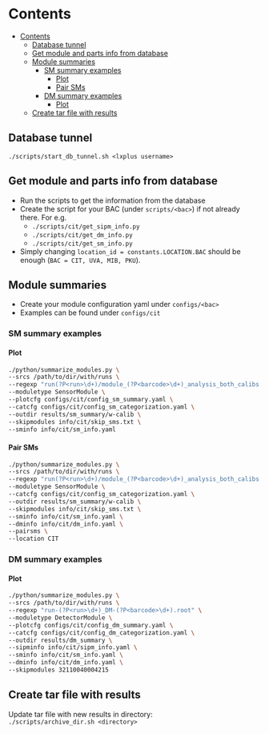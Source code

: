 # Contents
- [Contents](#contents)
    - [Database tunnel](#database-tunnel)
    - [Get module and parts info from database](#get-module-and-parts-info-from-database)
    - [Module summaries](#module-summaries)
        - [SM summary examples](#sm-summary-examples)
            - [Plot](#plot)
            - [Pair SMs](#pair-sms)
        - [DM summary examples](#dm-summary-examples)
            - [Plot](#plot-1)
    - [Create tar file with results](#create-tar-file-with-results)


## Database tunnel
`./scripts/start_db_tunnel.sh <lxplus username>`

## Get module and parts info from database

* Run the scripts to get the information from the database
* Create the script for your BAC (under `scripts/<bac>`) if not already there. For e.g.
  - `./scripts/cit/get_sipm_info.py`
  - `./scripts/cit/get_dm_info.py`
  - `./scripts/cit/get_sm_info.py`
* Simply changing `location_id = constants.LOCATION.BAC` should be enough (`BAC = CIT, UVA, MIB, PKU`).

## Module summaries

* Create your module configuration yaml under `configs/<bac>`
* Examples can be found under `configs/cit`

### SM summary examples

#### Plot
```bash
./python/summarize_modules.py \
--srcs /path/to/dir/with/runs \
--regexp "run(?P<run>\d+)/module_(?P<barcode>\d+)_analysis_both_calibs.root" \
--moduletype SensorModule \
--plotcfg configs/cit/config_sm_summary.yaml \
--catcfg configs/cit/config_sm_categorization.yaml \
--outdir results/sm_summary/w-calib \
--skipmodules info/cit/skip_sms.txt \
--sminfo info/cit/sm_info.yaml
```

#### Pair SMs
```bash
./python/summarize_modules.py \
--srcs /path/to/dir/with/runs \
--regexp "run(?P<run>\d+)/module_(?P<barcode>\d+)_analysis_both_calibs.root" \
--moduletype SensorModule \
--catcfg configs/cit/config_sm_categorization.yaml \
--outdir results/sm_summary/w-calib \
--skipmodules info/cit/skip_sms.txt \
--sminfo info/cit/sm_info.yaml \
--dminfo info/cit/dm_info.yaml \
--pairsms \
--location CIT
```

### DM summary examples

#### Plot
```bash
./python/summarize_modules.py \
--srcs /path/to/dir/with/runs \
--regexp "run-(?P<run>\d+)_DM-(?P<barcode>\d+).root" \
--moduletype DetectorModule \
--plotcfg configs/cit/config_dm_summary.yaml \
--catcfg configs/cit/config_dm_categorization.yaml \
--outdir results/dm_summary \
--sipminfo info/cit/sipm_info.yaml \
--sminfo info/cit/sm_info.yaml \
--dminfo info/cit/dm_info.yaml \
--skipmodules 32110040004215
```

## Create tar file with results

Update tar file with new results in directory:<br>
`./scripts/archive_dir.sh <directory>`
